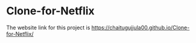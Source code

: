 # Clone-for-Netflix

The website link for this project is
https://chaitugujjula00.github.io/Clone-for-Netflix/
